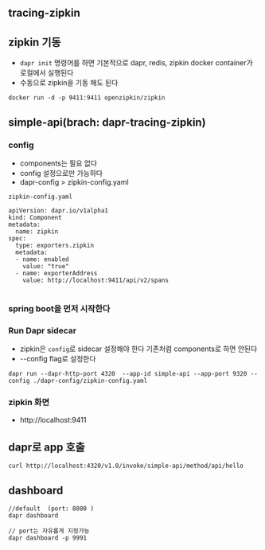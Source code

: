 ## tracing-zipkin

##  zipkin 기동 
- `dapr init` 명령어를 하면 기본적으로 dapr, redis, zipkin docker container가 로컬에서 실행된다  
- 수동으로 zipkin을  기동 해도 된다 
```
docker run -d -p 9411:9411 openzipkin/zipkin

```
## simple-api(brach: dapr-tracing-zipkin)
### config
- components는 필요 없다 
- config 설정으로만 가능하다 
- dapr-config >  zipkin-config.yaml

`zipkin-config.yaml`
```
apiVersion: dapr.io/v1alpha1
kind: Component
metadata:
  name: zipkin
spec:
  type: exporters.zipkin
  metadata:
  - name: enabled
    value: "true"
  - name: exporterAddress
    value: http://localhost:9411/api/v2/spans
  
```
### spring boot을 먼저 시작한다 

### Run Dapr sidecar 
- zipkin은 `config`로 sidecar 설정해야 한다 기존처럼 components로 하면 안된다 
- --config flag로 설정한다 
```
dapr run --dapr-http-port 4320  --app-id simple-api --app-port 9320 --config ./dapr-config/zipkin-config.yaml

```

### zipkin 화면 
- http://localhost:9411


## dapr로 app 호출 
```
curl http://localhost:4320/v1.0/invoke/simple-api/method/api/hello
```

## dashboard 
```
//default  (port: 8080 )
dapr dashboard   

// port는 자유롭게 지정가능
dapr dashboard -p 9991
```